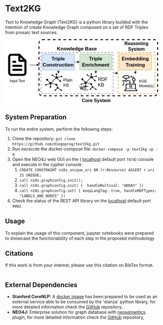# Text2KG

Text to Knowledge Graph (Text2KG) is a python library builded with the intention of create Knowledge Graph composed on a set of RDF Triples from prosaic text sources.

![High level Pipeline](img/diagram.png)

## System Preparation

To run the entire system, perform the following steps:

1. Clone the repository: `git clone https://github.com/d1egoprog/text2kg.git`
2. Run excecute the docker-compose file: `docker-compose -p text2kg up -d` 
3. Open the NEO4J web GUI on the ( [localhost](http://0.0.0.0:7474/browser/) default port `7474`) console and execute in the cypher console:
    1. `CREATE CONSTRAINT n10s_unique_uri ON (r:Resource) ASSERT r.uri IS UNIQUE;`
    2. `call n10s.graphconfig.init();`
    3. `call n10s.graphconfig.init( {  handleMultival: "ARRAY" })`
    4. `call n10s.graphconfig.set( { keepLangTag: true, handleRDFTypes: "LABELS_AND_NODES" })`
4. Check the status of the REST API library on the [localhost](http://0.0.0.0:9002/api/v1/ui) default port `9002`.

## Usage

To explain the usage of this component, jupyter notebooks were prepared to showcase the functionability of each step in the proposed methodology   

## Citations 

If this work is from your interest, please use this citation on BibTex format.

```

```

## External Dependencies

* **Stanford CoreNLP:** A [docker image](https://hub.docker.com/r/d1egoprog/stanford-corenlp) has been prepared to be used as an external service able to be consumed by the 'stanza' python library, for more detailed information check the [GitHub](https://github.com/d1egoprog/stanford-corenlp-docker) repository, 
* **NEO4J:** Enterprise solution for graph database with [neosemantics](https://neo4j.com/labs/neosemantics/) plugin, for more detailed information check the [GitHub](https://github.com/neo4j-labs/neosemantics) repository, 
